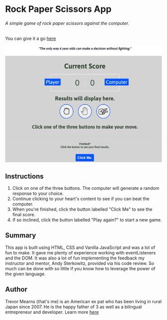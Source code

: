 ﻿# Rock Paper Scissors App
 
 ######  A simple game of rock paper scissors against the computer.
 
 You can give it a go [here](https://trevorton27.github.io/rock-paper-scissors/)
 
 ![](rock-scissors-paper%20screenshot.png)
 
## Instructions
1. Click on one of the three buttons. The computer will generate a random response to your choice.
2. Continue clicking to your heart's content to see if you can beat the computer.
3. When you're finished, click the button labelled "Click Me" to see the final score.
4. If so inclined, click the button labelled "Play again?" to start a new game.
 
## Summary
This app is built using HTML, CSS and Vanilla JavaScript and was a lot of fun to make. It gave me plenty of experience working with eventListeners and the DOM. It was also a lot of fun implementing the feedback my instructor and mentor, Andy Sterkowitz, provided via his code review. So much can be done with so little if you know how to leverage the power of the given language.

## Author
Trevor Mearns (that's me) is an American ex pat who has been living in rural Japan since 2007. He is the happy father of 3 as well as a bilingual entrepreneur and developer. Learn more [here](https://trevormearns.com/)
